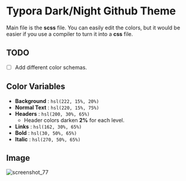 # Typora Dark/Night Github Theme

Main file is the **scss** file. You can easily edit the colors, but it would be easier if you use a compiler to turn it into a **css** file.

## TODO
- [ ] Add different color schemas.

## Color Variables

- **Background** : `hsl(222, 15%, 20%)`
- **Normal Text** : `hsl(220, 15%, 75%)`
- **Headers** : `hsl(200, 30%, 65%)`
  + Header colors darken **2%** for each level.
- **Links** : `hsl(162, 30%, 65%)`
- **Bold** : `hsl(30, 50%, 65%)`
- **Italic** : `hsl(270, 50%, 65%)`

## Image

![screenshot_77](https://cloud.githubusercontent.com/assets/6544741/16714548/4cc5cebc-46cf-11e6-87bd-93fd35ea0a32.png)
